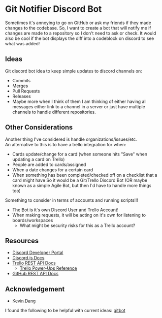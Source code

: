 # Git Notifier Discord Bot
Sometimes it's annoying to go on GitHub or ask my friends if they made changes to the codebase. So, I want to create a bot that will notify me if changes are made to a repository so I don't need to ask or check. It would also be cool if the bot displays the diff into a codeblock on discord to see what was added!

## Ideas
Git discord bot idea to keep simple updates to discord channels on:
* Commits
* Merges
* Pull Requests
* Releases
* Maybe more when I think of them
I am thinking of either having all messages either link to a channel in a server or just have multiple channels to handle different repositories.

## Other Considerations
Another thing I've considered is handle organizations/issues/etc.  
An alternative to this is to have a trello integration for when:
* Cards update/change for a card (when someone hits "Save" when updating a card on Trello)
* People are added to cards/assigned
* When a date changes for a certain card
* When something has been completed/checked off on a checklist that a card might have
So it would be a Git/Trello Discord Bot (OR maybe known as a simple Agile Bot, but then I'd have to handle more things too)

Something to consider in terms of accounts and running scripts!!!
* The Bot is it's own Discord User and Trello Account!
* When making requests, it will be acting on it's own for listening to boards/workspaces
    * What might be security risks for this as a Trello account?

## Resources
* [Discord Developer Portal](https://discord.com/developers/docs/intro)
* [Discord.js Docs](https://discord.js.org/docs/packages/discord.js/main)
* [Trello REST API Docs](https://developer.atlassian.com/cloud/trello/rest/api-group-actions/#api-group-actions)
    * [Trello Power-Ups Reference](https://developer.atlassian.com/cloud/trello/power-ups/)
* [GitHub REST API Docs](https://docs.github.com/en/rest)

## Acknowledgement
* [Kevin Dang](https://github.com/kevinthedang)

I found the following to be helpful with current ideas: [gitbot](https://github.com/statch/gitbot)